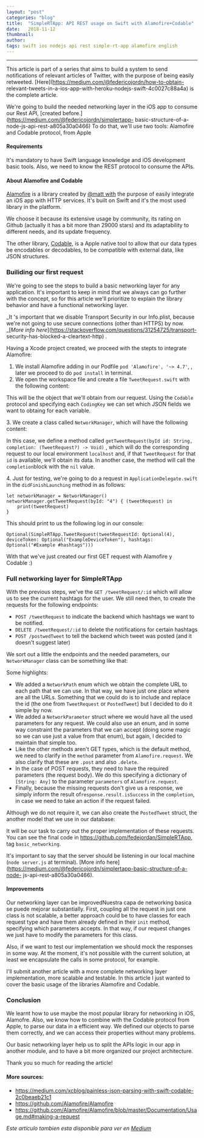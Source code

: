 ```yaml
---
layout:	"post"
categories:	"blog"
title:	"SimpleRTApp: API REST usage on Swift with Alamofire+Codable"
date:	2018-11-12
thumbnail:	
author:	
tags: swift ios nodejs api rest simple-rt-app alamofire english
---
```


* * *

This article is part of a series that aims to build a system to send
notifications of relevant articles of Twitter, with the purpose of being
easily retweeted. [Here](https://medium.com/@federicojordn/how-to-obtain-
relevant-tweets-in-a-ios-app-with-heroku-nodejs-swift-4c0027c88a4a) is the
complete article.

We're going to build the needed networking layer in the iOS app to consume our
Rest API, [created before.](https://medium.com/@federicojordn/simplertapp-
basic-structure-of-a-node-js-api-rest-a805a30a0466) To do that, we'll use two
tools: Alamofire and Codable protocol, from Apple

#### Requirements

It's mandatory to have Swift language knowledge and iOS development basic
tools. Also, we need to know the REST protocol to consume the APIs.

#### About Alamofire and Codable

[Alamofire](https://github.com/Alamofire/Alamofire) is a library created by
[@matt with](https://twitter.com/mattt) the purpose of easily integrate an iOS
app with HTTP services. It's built on Swift and it's the most used library in
the platform.

We choose it because its extensive usage by community, its rating on Github
(actually it has a bit more than 29000 stars) and its adaptability to
different needs, and its update frequency.

The other library,
[Codable,](https://developer.apple.com/documentation/swift/codable) is a Apple
native tool to allow that our data types be encodables or decodables, to be
compatible with external data, like JSON structures.

### Builiding our first request

We're going to see the steps to build a basic networking layer for any
application. It's important to keep in mind that we always can go further with
the concept, so for this article we'll prioritize to explain the library
behavior and have a functional networking layer.

 _It 's important that we disable Transport Security in our Info.plist,
because we're not going to use secure connections (other than HTTPS) by now.
_[_More info here_](https://stackoverflow.com/questions/31254725/transport-
security-has-blocked-a-cleartext-http) _._

Having a Xcode project created, we proceed with the stepts to integrate
Alamofire:

  1. We install Alamofire adding in our Podfile `pod 'Alamofire', '~> 4.7'`, , later we proceed to do `pod install` in terminal.
  2. We open the workspace file and create a file `TweetRequest.swift` with the following content:

<script src="https://gist.github.com/fedejordan/cdc4b5d4339252b523de285209109b91.js"></script>
This will be the object that we'll obtain from our request. Using the
`Codable` protocol and specifying each `CodingKey` we can set which JSON
fields we want to obtaing for each variable.

3\. We create a class called `NetworkManager`, which will have the following
content:

<script src="https://gist.github.com/fedejordan/7b7219c0fef250cbfc36f0c88d237d27.js"></script>
In this case, we define a method called `getTweetRequest(byId id: String,
completion: (TweetRequest?) -> Void)` , which will do the corresponding
request to our local environment `localhost` and, if that `TweetRequest` for
that `id` is available, we'll obtain its data. In another case, the method
will call the `completion`block with the `nil` value.

4\. Just for testing, we're going to do a request in
`ApplicationDelegate.swift` in the `didFinishLaunching` method in as follows:

    
    
    let networkManager = NetworkManager()  
    networkManager.getTweetRequest(byId: "4") { (tweetRequest) in  
        print(tweetRequest)  
    }

This should print to us the following log in our console:

    
    
    Optional(SimpleRTApp.TweetRequest(tweetRequestId: Optional(4), deviceToken: Optional("ExampleDeviceToken"), hashtags: Optional("#Example #hashtags")))

With that we've just created our first GET request with Alamofire y Codable :)

### Full networking layer for SimpleRTApp

With the previous steps, we've the `GET /tweetRequest/:id` which will allow us
to see the current hashtags for the user. We still need then, to create the
requests for the following endpoints:

  * `POST /tweetRequest` to indicate the backend which hashtags we want to be notified.
  * `DELETE /tweetRequest/:id` to delete the notifications for certain hashtags
  * `POST /postwedTweet` to tell the backend which tweet was posted (and it doesn't suggest later)

We sort out a little the endpoints and the needed parameters, our
`NetworkManager` class can be something like that:

<script src="https://gist.github.com/fedejordan/bbad7be142eb20b12d8894dcaf50188a.js"></script>
Some highlights:

  * We added a `NetworkPath` enum which we obtain the complete URL to each path that we can use. In that way, we have just one place where are all the URLs. Something that we could do is to include and replace the id (the one from `TweetRequest` or `PostedTweet`) but I decided to do it simple by now.
  * We added a `NetworkParameter` struct where we would have all the used parameters for any request. We could also use an enum, and in some way constraint the parameters that we can accept (doing some magic so we can use just a value from that enum), but again, I decided to maintain that simple too.
  * Like the other methods aren't GET types, which is the default method, we need to clarify in the `method` parameter from `Alamofire.request`. We also clarify that these are `.post` and also `.delete`.
  * In the case of POST requests, they need to have the required parameters (the request body). We do this specifying a dictionary of `[String: Any]` to the parameter `parameters` of `Alamofire.request`.
  * Finally, because the missing requests don't give us a response, we simply inform the result of`response.result.isSuccess` in the `completion`, in case we need to take an action if the request failed.

Although we do not require it, we can also create the `PostedTweet` struct,
the another model that we use in our database:

<script src="https://gist.github.com/fedejordan/7a31dc829bd8e1ce39aaafbe651b5c68.js"></script>
It will be our task to carry out the proper implementation of these requests.
You can see the final code in <https://github.com/fedejordan/SimpleRTApp>, tag
`basic_networking`.

It's important to say that the server should be listening in our local machine
(`node server.js` at terminal). [More info
here](https://medium.com/@federicojordn/simplertapp-basic-structure-of-a-node-
js-api-rest-a805a30a0466).

#### Improvements

Our networking layer can be improvedNuestra capa de networking basica se puede
mejorar substantially. First, coupling all the request in just one class is
not scalable, a better approach could be to have classes for each request type
and have them already defined in their `init` method, specifying which
parameters accepts. In that way, if our request changes we just have to modify
the parameters for this class.

Also, if we want to test our implementation we should mock the responses in
some way. At the moment, it's not possible with the current solution, at least
we encapsulate the calls in some protocol, for example.

I'll submit another article with a more complete networking layer
implementation, more scalable and testable. In this article I just wanted to
cover the basic usage of the libraries Alamofire and Codable.

### Conclusion

We learnt how to use maybe the most popular library for networking in iOS,
Alamofre. Also, we know how to combine with the Codable protocol from Apple,
to parse our data in a efficient way. We defined our objects to parse them
correctly, and we can access their properties without many problems.

Our basic networking layer help us to split the APIs logic in our app in
another module, and to have a bit more organized our project architecture.

Thank you so much for reading the article!

#### More sources:

  * <https://medium.com/xcblog/painless-json-parsing-with-swift-codable-2c0beaeb21c1>
  * <https://github.com/Alamofire/Alamofire>
  * <https://github.com/Alamofire/Alamofire/blob/master/Documentation/Usage.md#making-a-request>

*Este artículo tambien esta disponible para ver en [Medium](https://medium.com/@federicojordn/simplertapp-api-rest-usage-on-swift-with-alamofire-codable-ce4421027f5f)*
